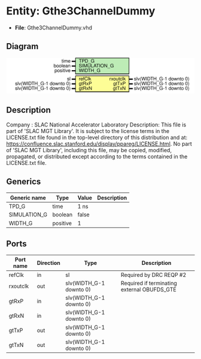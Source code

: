 # Entity: Gthe3ChannelDummy

- **File**: Gthe3ChannelDummy.vhd
## Diagram

![Diagram](Gthe3ChannelDummy.svg "Diagram")
## Description

Company    : SLAC National Accelerator Laboratory
Description:
This file is part of 'SLAC MGT Library'.
It is subject to the license terms in the LICENSE.txt file found in the
top-level directory of this distribution and at:
   https://confluence.slac.stanford.edu/display/ppareg/LICENSE.html.
No part of 'SLAC MGT Library', including this file,
may be copied, modified, propagated, or distributed except according to
the terms contained in the LICENSE.txt file.
## Generics

| Generic name | Type     | Value | Description |
| ------------ | -------- | ----- | ----------- |
| TPD_G        | time     | 1 ns  |             |
| SIMULATION_G | boolean  | false |             |
| WIDTH_G      | positive | 1     |             |
## Ports

| Port name | Direction | Type                    | Description                                 |
| --------- | --------- | ----------------------- | ------------------------------------------- |
| refClk    | in        | sl                      | Required by DRC REQP #2                     |
| rxoutclk  | out       | slv(WIDTH_G-1 downto 0) | Required if terminating external OBUFDS_GTE |
| gtRxP     | in        | slv(WIDTH_G-1 downto 0) |                                             |
| gtRxN     | in        | slv(WIDTH_G-1 downto 0) |                                             |
| gtTxP     | out       | slv(WIDTH_G-1 downto 0) |                                             |
| gtTxN     | out       | slv(WIDTH_G-1 downto 0) |                                             |
